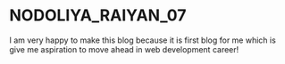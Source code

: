 # NODOLIYA_RAIYAN_07
I am very happy to make this blog because it is first blog for me which is give me aspiration to move ahead in web development career!
